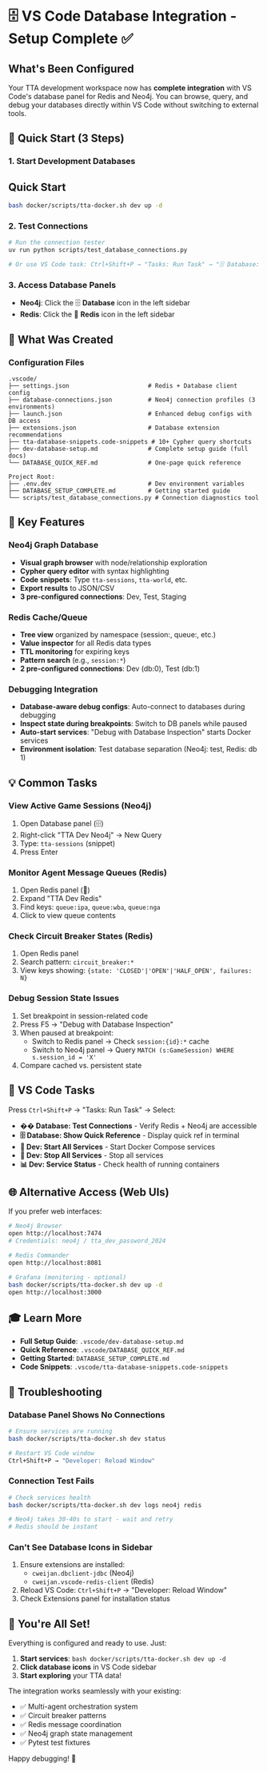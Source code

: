 # 🗄️ VS Code Database Integration - Setup Complete ✅

## What's Been Configured

Your TTA development workspace now has **complete integration** with VS Code's database panel for Redis and Neo4j. You can browse, query, and debug your databases directly within VS Code without switching to external tools.

## 🚀 Quick Start (3 Steps)

### 1. Start Development Databases
## Quick Start

```bash
bash docker/scripts/tta-docker.sh dev up -d
```

### 2. Test Connections
```bash
# Run the connection tester
uv run python scripts/test_database_connections.py

# Or use VS Code task: Ctrl+Shift+P → "Tasks: Run Task" → "🗄️ Database: Test Connections"
```

### 3. Access Database Panels
- **Neo4j**: Click the 🗄️ **Database** icon in the left sidebar
- **Redis**: Click the 🔴 **Redis** icon in the left sidebar

## 📁 What Was Created

### Configuration Files
```
.vscode/
├── settings.json                      # Redis + Database client config
├── database-connections.json          # Neo4j connection profiles (3 environments)
├── launch.json                        # Enhanced debug configs with DB access
├── extensions.json                    # Database extension recommendations
├── tta-database-snippets.code-snippets # 10+ Cypher query shortcuts
├── dev-database-setup.md              # Complete setup guide (full docs)
└── DATABASE_QUICK_REF.md              # One-page quick reference

Project Root:
├── .env.dev                           # Dev environment variables
├── DATABASE_SETUP_COMPLETE.md         # Getting started guide
└── scripts/test_database_connections.py # Connection diagnostics tool
```

## 🎯 Key Features

### Neo4j Graph Database
- **Visual graph browser** with node/relationship exploration
- **Cypher query editor** with syntax highlighting
- **Code snippets**: Type `tta-sessions`, `tta-world`, etc.
- **Export results** to JSON/CSV
- **3 pre-configured connections**: Dev, Test, Staging

### Redis Cache/Queue
- **Tree view** organized by namespace (session:, queue:, etc.)
- **Value inspector** for all Redis data types
- **TTL monitoring** for expiring keys
- **Pattern search** (e.g., `session:*`)
- **2 pre-configured connections**: Dev (db:0), Test (db:1)

### Debugging Integration
- **Database-aware debug configs**: Auto-connect to databases during debugging
- **Inspect state during breakpoints**: Switch to DB panels while paused
- **Auto-start services**: "Debug with Database Inspection" starts Docker services
- **Environment isolation**: Test database separation (Neo4j: test, Redis: db 1)

## 💡 Common Tasks

### View Active Game Sessions (Neo4j)
1. Open Database panel (🗄️)
2. Right-click "TTA Dev Neo4j" → New Query
3. Type: `tta-sessions` (snippet)
4. Press Enter

### Monitor Agent Message Queues (Redis)
1. Open Redis panel (🔴)
2. Expand "TTA Dev Redis"
3. Find keys: `queue:ipa`, `queue:wba`, `queue:nga`
4. Click to view queue contents

### Check Circuit Breaker States (Redis)
1. Open Redis panel
2. Search pattern: `circuit_breaker:*`
3. View keys showing: `{state: 'CLOSED'|'OPEN'|'HALF_OPEN', failures: N}`

### Debug Session State Issues
1. Set breakpoint in session-related code
2. Press F5 → "Debug with Database Inspection"
3. When paused at breakpoint:
   - Switch to Redis panel → Check `session:{id}:*` cache
   - Switch to Neo4j panel → Query `MATCH (s:GameSession) WHERE s.session_id = 'X'`
4. Compare cached vs. persistent state

## 🔧 VS Code Tasks

Press `Ctrl+Shift+P` → "Tasks: Run Task" → Select:

- **��️ Database: Test Connections** - Verify Redis + Neo4j are accessible
- **🗄️ Database: Show Quick Reference** - Display quick ref in terminal
- **🚀 Dev: Start All Services** - Start Docker Compose services
- **🛑 Dev: Stop All Services** - Stop all services
- **📊 Dev: Service Status** - Check health of running containers

## 🌐 Alternative Access (Web UIs)

If you prefer web interfaces:

```bash
# Neo4j Browser
open http://localhost:7474
# Credentials: neo4j / tta_dev_password_2024

# Redis Commander
open http://localhost:8081

# Grafana (monitoring - optional)
bash docker/scripts/tta-docker.sh dev up -d
open http://localhost:3000
```

## 🎓 Learn More

- **Full Setup Guide**: `.vscode/dev-database-setup.md`
- **Quick Reference**: `.vscode/DATABASE_QUICK_REF.md`
- **Getting Started**: `DATABASE_SETUP_COMPLETE.md`
- **Code Snippets**: `.vscode/tta-database-snippets.code-snippets`

## 🐛 Troubleshooting

### Database Panel Shows No Connections
```bash
# Ensure services are running
bash docker/scripts/tta-docker.sh dev status

# Restart VS Code window
Ctrl+Shift+P → "Developer: Reload Window"
```

### Connection Test Fails
```bash
# Check services health
bash docker/scripts/tta-docker.sh dev logs neo4j redis

# Neo4j takes 30-40s to start - wait and retry
# Redis should be instant
```

### Can't See Database Icons in Sidebar
1. Ensure extensions are installed:
   - `cweijan.dbclient-jdbc` (Neo4j)
   - `cweijan.vscode-redis-client` (Redis)
2. Reload VS Code: `Ctrl+Shift+P` → "Developer: Reload Window"
3. Check Extensions panel for installation status

## 🎉 You're All Set!

Everything is configured and ready to use. Just:

1. **Start services**: `bash docker/scripts/tta-docker.sh dev up -d`
2. **Click database icons** in VS Code sidebar
3. **Start exploring** your TTA data!

The integration works seamlessly with your existing:
- ✅ Multi-agent orchestration system
- ✅ Circuit breaker patterns
- ✅ Redis message coordination
- ✅ Neo4j graph state management
- ✅ Pytest test fixtures

Happy debugging! 🚀

